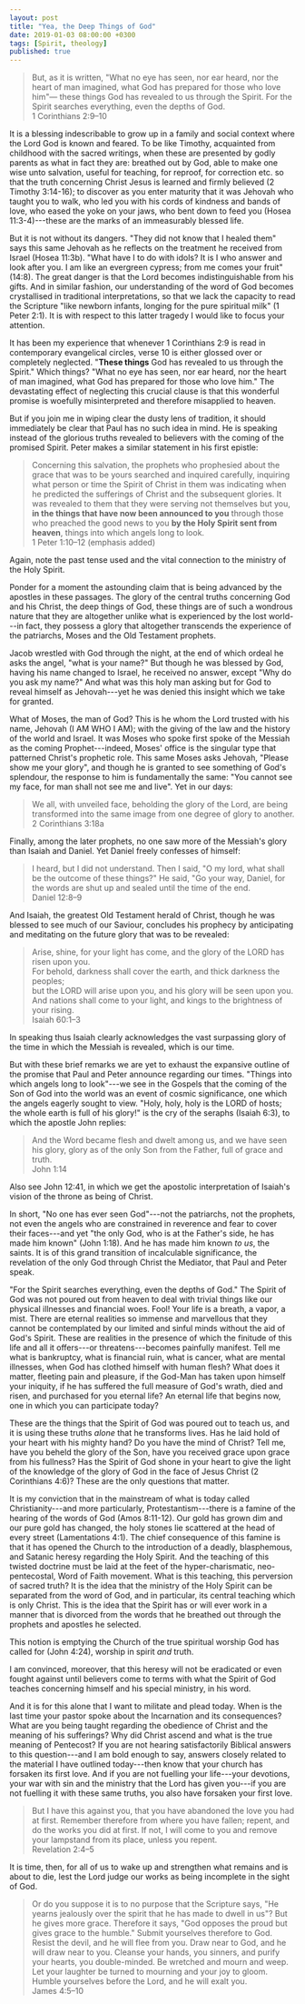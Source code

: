 ```yaml
---
layout: post
title: "Yea, the Deep Things of God"
date: 2019-01-03 08:00:00 +0300
tags: [Spirit, theology]
published: true
---
```


> But, as it is written,
> "What no eye has seen, nor ear heard, nor the heart of man imagined, what God has prepared for
> those who love him"—
> these things God has revealed to us through the Spirit. For the Spirit searches everything, even
> the depths of God.  
> 1 Corinthians 2:9–10

It is a blessing indescribable to grow up in a family and social context where the Lord God is known
and feared. To be like Timothy, acquainted from childhood with the sacred writings, when these are
presented by godly parents as what in fact they are: breathed out by God, able to make one wise unto
salvation, useful for teaching, for reproof, for correction etc. so that the truth concerning Christ
Jesus is learned and firmly believed (2 Timothy 3:14-16); to discover as you enter maturity that it
was Jehovah who taught you to walk, who led you with his cords of kindness and bands of love, who
eased the yoke on your jaws, who bent down to feed you (Hosea 11:3-4)---these are the marks of an
immeasurably blessed life.

But it is not without its dangers. "They did not know that I healed them" says this
same Jehovah as he reflects on the treatment he received from Israel (Hosea 11:3b).
"What have I to do with idols? It is I who answer and look after you. I am like an
evergreen cypress; from me comes your fruit" (14:8).
The great danger is that the Lord becomes indistinguishable from his gifts.
And in similar fashion, our understanding of the word of God becomes crystallised in traditional
interpretations, so that we lack the capacity to read the Scripture "like newborn infants, longing
for the pure spiritual milk" (1 Peter 2:1). It is with respect to this latter tragedy I would like
to focus your attention.

It has been my experience that whenever 1 Corinthians 2:9 is read in contemporary evangelical
circles, verse 10 is either glossed over or completely neglected. "__These things__ God has revealed
to us through the Spirit." Which things? "What no eye has seen, nor ear heard, nor the heart of man
imagined, what God has prepared for those who love him." The devastating effect of neglecting this
crucial clause is that this wonderful promise is woefully misinterpreted and therefore misapplied to
heaven.

But if you join me in wiping clear the dusty lens of tradition, it should immediately be clear that
Paul has no such idea in mind. He is speaking instead of the glorious truths revealed to believers
with the coming of the promised Spirit. Peter makes a similar statement in his first epistle:

> Concerning this salvation, the prophets who prophesied about the grace that was to be yours
> searched and inquired carefully, inquiring what person or time the Spirit of Christ in them was
> indicating when he predicted the sufferings of Christ and the subsequent glories. It was revealed
> to them that they were serving not themselves but you, __in the things that have now been
> announced to you__ through those who preached the good news to you __by the Holy Spirit sent from
> heaven__, things into which angels long to look.  
> 1 Peter 1:10–12 (emphasis added)

Again, note the past tense used and the vital connection to the ministry of the Holy Spirit. 

Ponder for a moment the astounding claim that is being advanced by the apostles in these passages.
The glory of the central truths concerning God and his Christ, the deep things of God, these things
are of such a wondrous nature that they are altogether unlike what is experienced by the lost
world---in fact, they possess a glory that altogether transcends the experience of the patriarchs,
Moses and the Old Testament prophets.

Jacob wrestled with God through the night, at the end of which ordeal he asks the angel, "what is
your name?" But though he was blessed by God, having his name changed to Israel, he received no
answer, except "Why do you ask my name?" And what was this holy man asking but for God to reveal
himself as Jehovah---yet he was denied this insight which we take for granted.

What of Moses, the man of God? This is he whom the Lord trusted with his name, Jehovah (I AM
WHO I AM); with the giving of the law and the history of the world and Israel. It was Moses who
spoke first spoke of the Messiah as the coming Prophet---indeed, Moses' office is the singular type
that patterned Christ's prophetic role. This same Moses asks Jehovah, "Please show me your glory",
and though he is granted to see something of God's splendour, the response to him is fundamentally
the same: "You cannot see my face, for man shall not see me and live". Yet in our days:

> We all, with unveiled face, beholding the glory of the Lord, are being transformed into the same
> image from one degree of glory to another.
> 2 Corinthians 3:18a

Finally, among the later prophets, no one saw more of the Messiah's glory than Isaiah and Daniel.
Yet Daniel freely confesses of himself: 

> I heard, but I did not understand. Then I said, "O my lord, what shall be the outcome of these
> things?" He said, "Go your way, Daniel, for the words are shut up and sealed until the time of the
> end.  
Daniel 12:8–9

And Isaiah, the greatest Old Testament herald of Christ, though he was blessed to see much of our
Saviour, concludes his prophecy by anticipating and meditating on the future glory that was to be
revealed:

> Arise, shine, for your light has come, and the glory of the LORD has risen upon you.  
> For behold, darkness shall cover the earth, and thick darkness the peoples;  
> but the LORD will arise upon you, and his glory will be seen upon you.  
> And nations shall come to your light, and kings to the brightness of your rising.  
> Isaiah 60:1–3

In speaking thus Isaiah clearly acknowledges the vast surpassing glory of the time in which the
Messiah is revealed, which is our time.

But with these brief remarks we are yet to exhaust the expansive outline of the promise that Paul
and Peter announce regarding our times. "Things into which angels long to look"---we see in the
Gospels that the coming of the Son of God into the world was an event of cosmic significance, one
which the angels eagerly sought to view. "Holy, holy, holy is the LORD of hosts; the whole earth is
full of his glory!" is the cry of the seraphs (Isaiah 6:3), to which the apostle John replies:

> And the Word became flesh and dwelt among us, and we have seen his glory, glory as of the only Son
> from the Father, full of grace and truth.  
John 1:14

Also see John 12:41, in which we get the apostolic interpretation of Isaiah's vision of the throne
as being of Christ.

In short, "No one has ever seen God"---not the patriarchs, not the prophets, not even the angels who
are constrained in reverence and fear to cover their faces---and yet "the only God, who is at the
Father's side, he has made him known" (John 1:18). And he has made him known _to us_, the saints. It
is of this grand transition of incalculable significance, the revelation of the only God through
Christ the Mediator, that Paul and Peter speak.

"For the Spirit searches everything, even the depths of God." The Spirit of God was not poured out
from heaven to deal with trivial things like our physical illnesses and financial woes. Fool! Your
life is a breath, a vapor, a mist. There are eternal realities so immense and
marvellous that they cannot be contemplated by our limited and sinful minds without the aid of God's
Spirit. These are realities in the presence of which the finitude of this life and all it
offers---or threatens---becomes painfully manifest. Tell me what is bankruptcy, what is financial
ruin, what is cancer, what are mental illnesses, when God has clothed himself with human flesh? What
does it matter, fleeting pain and pleasure, if the God-Man has taken upon himself your iniquity, if
he has suffered the full measure of God's wrath, died and risen, and purchased for you eternal life?
An eternal life that begins now, one in which you can participate today?

These are the things that the Spirit of God was poured out to teach us, and it is using these truths
_alone_ that he transforms lives. Has he laid hold of your heart with his mighty hand? Do you have
the mind of Christ? Tell me, have you beheld the glory of the Son, have you received grace upon
grace from his fullness? Has the Spirit of God shone in your heart to give the light of the
knowledge of the glory of God in the face of Jesus Christ (2 Corinthians 4:6)? These are the only
questions that matter.

It is my conviction that in the mainstream of what is today called Christianity---and more
particularly, Protestantism---there is a famine of the hearing of the words of God (Amos 8:11-12).
Our gold has grown dim and our pure gold has changed, the holy stones lie scattered at the head of
every street (Lamentations 4:1). The chief consequence of this famine is that it has opened the
Church to the introduction of a deadly, blasphemous, and Satanic heresy regarding the Holy Spirit.
And the teaching of this twisted doctrine must be laid at the feet of the hyper-charismatic,
neo-pentecostal, Word of Faith movement.
What is this teaching, this perversion of sacred truth? It is the idea that the ministry of the Holy
Spirit can be separated from the word of God, and in particular, its central teaching which is only
Christ. This is the idea that the Spirit has or will ever work in a manner that is divorced from the
words that he breathed out through the prophets and apostles he selected.

This notion is emptying the Church of the true spiritual worship God has called for (John 4:24),
worship in spirit _and_ truth.

I am convinced, moreover, that this heresy will not be eradicated or even fought against until
believers come to terms with what the Spirit of God teaches concerning himself and his special
ministry, in his word.

And it is for this alone that I want to militate and plead today. When is the last time your pastor
spoke about the Incarnation and its consequences? What are you being taught regarding the obedience
of Christ and the meaning of his sufferings? Why did Christ ascend and what is the true meaning of
Pentecost? If you are not hearing satisfactorily Biblical answers to this question---and I am bold
enough to say, answers closely related to the material I have outlined today---then know that your
church has forsaken its first love. And if you are not fuelling your life---your devotions, your war
with sin and the ministry that the Lord has given you---if you are not fuelling it with these same
truths, you also have forsaken your first love.

> But I have this against you, that you have abandoned the love you had at first. Remember therefore
> from where you have fallen; repent, and do the works you did at first. If not, I will come to you
> and remove your lampstand from its place, unless you repent.  
> Revelation 2:4–5

It is time, then, for all of us to wake up and strengthen what remains and is about to die, lest the
Lord judge our works as being incomplete in the sight of God.

> Or do you suppose it is to no purpose that the Scripture says, "He yearns jealously over the
> spirit that he has made to dwell in us"? But he gives more grace. Therefore it says, "God opposes
> the proud but gives grace to the humble." Submit yourselves therefore to God. Resist the devil,
> and he will flee from you. Draw near to God, and he will draw near to you. Cleanse your hands, you
> sinners, and purify your hearts, you double-minded. Be wretched and mourn and weep. Let your
> laughter be turned to mourning and your joy to gloom. Humble yourselves before the Lord, and he
> will exalt you.  
> James 4:5–10
